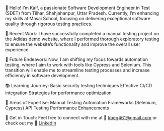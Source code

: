 👋 Hello!
I’m Kaif, a passionate Software Development Engineer in Test (SDET) from Tilhar, Shahjahanpur, Uttar Pradesh. Currently, I’m enhancing my skills at Masai School, focusing on delivering exceptional software quality through rigorous testing practices.

🔧 Recent Work:
I have successfully completed a manual testing project on the Adidas demo website, where I performed thorough exploratory testing to ensure the website’s functionality and improve the overall user experience.

🚀 Future Endeavors:
Now, I am shifting my focus towards automation testing, where I aim to work with tools like Cypress and Selenium. This transition will enable me to streamline testing processes and increase efficiency in software development.


📚 Learning Journey:
Basic security testing techniques
Effective CI/CD integration
Strategies for performance optimization

💬 Areas of Expertise:
Manual Testing
Automation Frameworks (Selenium, Cypress)
API Testing
Performance Enhancements

📧 Get in Touch:
Feel free to connect with me at 📧 kbeg461@gmail.com or check out my 📧 [LinkedIn](https://www.linkedin.com/in/kaif-beg-49186b281)


